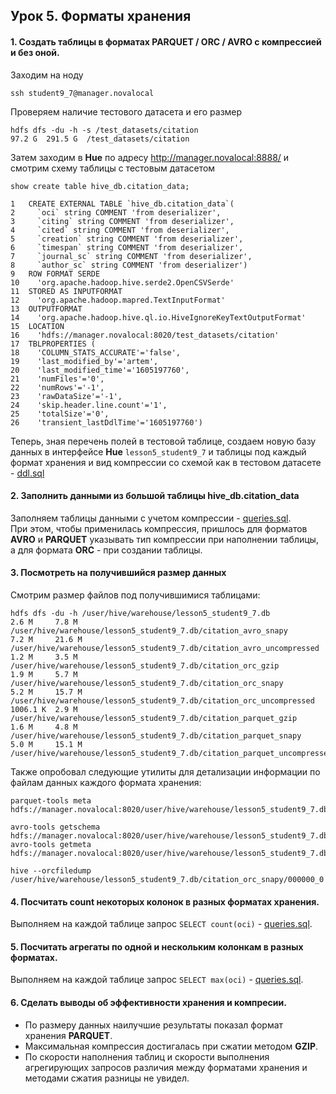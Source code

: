 ## Урок 5. Форматы хранения
#### 1. Создать таблицы в форматах PARQUET / ORC / AVRO c компрессией и без оной.
Заходим на ноду

    ssh student9_7@manager.novalocal

Проверяем наличие тестового датасета и его размер

    hdfs dfs -du -h -s /test_datasets/citation
    97.2 G  291.5 G  /test_datasets/citation

Затем заходим в **Hue** по адресу http://manager.novalocal:8888/ 
и смотрим схему таблицы с тестовым датасетом
    
    show create table hive_db.citation_data;
    
    1	CREATE EXTERNAL TABLE `hive_db.citation_data`(
    2	  `oci` string COMMENT 'from deserializer', 
    3	  `citing` string COMMENT 'from deserializer', 
    4	  `cited` string COMMENT 'from deserializer', 
    5	  `creation` string COMMENT 'from deserializer', 
    6	  `timespan` string COMMENT 'from deserializer', 
    7	  `journal_sc` string COMMENT 'from deserializer', 
    8	  `author_sc` string COMMENT 'from deserializer')
    9	ROW FORMAT SERDE 
    10	  'org.apache.hadoop.hive.serde2.OpenCSVSerde' 
    11	STORED AS INPUTFORMAT 
    12	  'org.apache.hadoop.mapred.TextInputFormat' 
    13	OUTPUTFORMAT 
    14	  'org.apache.hadoop.hive.ql.io.HiveIgnoreKeyTextOutputFormat'
    15	LOCATION
    16	  'hdfs://manager.novalocal:8020/test_datasets/citation'
    17	TBLPROPERTIES (
    18	  'COLUMN_STATS_ACCURATE'='false', 
    19	  'last_modified_by'='artem', 
    20	  'last_modified_time'='1605197760', 
    21	  'numFiles'='0', 
    22	  'numRows'='-1', 
    23	  'rawDataSize'='-1', 
    24	  'skip.header.line.count'='1', 
    25	  'totalSize'='0', 
    26	  'transient_lastDdlTime'='1605197760')

Теперь, зная перечень полей в тестовой таблице,
создаем новую базу данных в интерфейсе **Hue** `lesson5_student9_7`
и таблицы под каждый формат хранения и вид компрессии со схемой как в тестовом датасете - [ddl.sql](https://github.com/bostspb/hadoop/blob/main/lesson05/ddl.sql)


#### 2. Заполнить данными из большой таблицы hive_db.citation_data
Заполняем таблицы данными с учетом компрессии - [queries.sql](https://github.com/bostspb/hadoop/blob/main/lesson05/queries.sql). <br>
При этом, чтобы применилась компрессия, пришлось для форматов **AVRO** и **PARQUET** указывать тип компрессии при наполнении таблицы, а для формата **ORC** - при создании таблицы.

#### 3. Посмотреть на получившийся размер данных
Смотрим размер файлов под получившимися таблицами:

    hdfs dfs -du -h /user/hive/warehouse/lesson5_student9_7.db
    2.6 M     7.8 M   /user/hive/warehouse/lesson5_student9_7.db/citation_avro_snapy
    7.2 M     21.6 M  /user/hive/warehouse/lesson5_student9_7.db/citation_avro_uncompressed
    1.2 M     3.5 M   /user/hive/warehouse/lesson5_student9_7.db/citation_orc_gzip
    1.9 M     5.7 M   /user/hive/warehouse/lesson5_student9_7.db/citation_orc_snapy
    5.2 M     15.7 M  /user/hive/warehouse/lesson5_student9_7.db/citation_orc_uncompressed
    1006.1 K  2.9 M   /user/hive/warehouse/lesson5_student9_7.db/citation_parquet_gzip
    1.6 M     4.8 M   /user/hive/warehouse/lesson5_student9_7.db/citation_parquet_snapy
    5.0 M     15.1 M  /user/hive/warehouse/lesson5_student9_7.db/citation_parquet_uncompressed

Также опробовал следующие утилиты для детализации информации по файлам данных каждого формата хранения:

    parquet-tools meta hdfs://manager.novalocal:8020/user/hive/warehouse/lesson5_student9_7.db/citation_parquet_gzip/000000_0
    
    avro-tools getschema hdfs://manager.novalocal:8020/user/hive/warehouse/lesson5_student9_7.db/citation_avro_snapy/000000_0
    avro-tools getmeta hdfs://manager.novalocal:8020/user/hive/warehouse/lesson5_student9_7.db/citation_avro_snapy/000000_0
    
    hive --orcfiledump /user/hive/warehouse/lesson5_student9_7.db/citation_orc_snapy/000000_0

#### 4. Посчитать count некоторых колонок в разных форматах хранения.
Выполняем на каждой таблице запрос `SELECT count(oci)` - [queries.sql](https://github.com/bostspb/hadoop/blob/main/lesson05/queries.sql).


#### 5. Посчитать агрегаты по одной и нескольким колонкам в разных форматах.
Выполняем на каждой таблице запрос `SELECT max(oci)` - [queries.sql](https://github.com/bostspb/hadoop/blob/main/lesson05/queries.sql).

#### 6. Сделать выводы об эффективности хранения и компресии.
* По размеру данных наилучшие результаты показал формат хранения  **PARQUET**.
* Максимальная компрессия достигалась при сжатии методом **GZIP**.
* По скорости наполнения таблиц и скорости выполнения агрегирующих запросов различия между форматами хранения и методами сжатия разницы не увидел.
